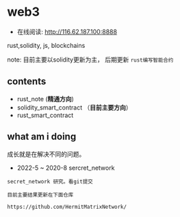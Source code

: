 # web3

- 在线阅读: http://116.62.187.100:8888

rust,solidity, js, blockchains

note: 目前主要以solidity更新为主， 后期更新 `rust编写智能合约`

## contents

- rust_note (**精通方向**)
- solidity_smart_contract （**目前主要方向**）
- rust_smart_contract


## what am i doing

成长就是在解决不同的问题。

-  2022-5 ~ 2020-8 sercret_network

```text
secret_network 研究。看git提交

目前主要结果更新在下面仓库

https://github.com/HermitMatrixNetwork/
```